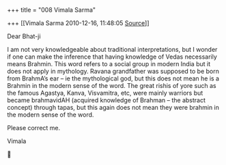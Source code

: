 +++
title = "008 Vimala Sarma"

+++
[[Vimala Sarma	2010-12-16, 11:48:05 [Source](https://groups.google.com/g/samskrita/c/7OjVqOo74Uk)]]



Dear Bhat-ji

I am not very knowledgeable about traditional interpretations, but I wonder if one can make the inference that having knowledge of Vedas necessarily means Brahmin. This word refers to a social group in modern India but it does not apply in mythology. Ravana grandfather was supposed to be born from BrahmA’s ear – ie the mythological god, but this does not mean he is a Brahmin in the modern sense of the word. The great rishis of yore such as the famous Agastya, Kanva, Visvamitra, etc, were mainly warriors but became brahmavidAH (acquired knowledge of Brahman – the abstract concept) through tapas, but this again does not mean they were brahmin in the modern sense of the word.

Please correct me.

Vimala



